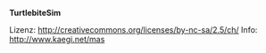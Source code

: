 **TurtlebiteSim**

Lizenz: http://creativecommons.org/licenses/by-nc-sa/2.5/ch/
Info: http://www.kaegi.net/mas